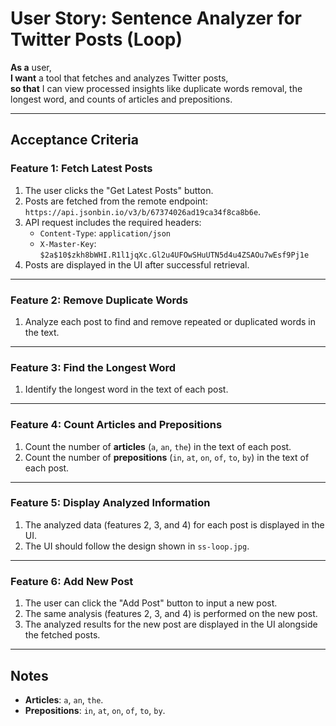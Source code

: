 <!-- # Getting Started with Create React App

This project was bootstrapped with [Create React App](https://github.com/facebook/create-react-app).

## Available Scripts

In the project directory, you can run:

### `npm start`

Runs the app in the development mode.\
Open [http://localhost:3000](http://localhost:3000) to view it in your browser.

The page will reload when you make changes.\
You may also see any lint errors in the console.

### `npm test`

Launches the test runner in the interactive watch mode.\
See the section about [running tests](https://facebook.github.io/create-react-app/docs/running-tests) for more information.

### `npm run build`

Builds the app for production to the `build` folder.\
It correctly bundles React in production mode and optimizes the build for the best performance.

The build is minified and the filenames include the hashes.\
Your app is ready to be deployed!

See the section about [deployment](https://facebook.github.io/create-react-app/docs/deployment) for more information.

### `npm run eject`

**Note: this is a one-way operation. Once you `eject`, you can't go back!**

If you aren't satisfied with the build tool and configuration choices, you can `eject` at any time. This command will remove the single build dependency from your project.

Instead, it will copy all the configuration files and the transitive dependencies (webpack, Babel, ESLint, etc) right into your project so you have full control over them. All of the commands except `eject` will still work, but they will point to the copied scripts so you can tweak them. At this point you're on your own.

You don't have to ever use `eject`. The curated feature set is suitable for small and middle deployments, and you shouldn't feel obligated to use this feature. However we understand that this tool wouldn't be useful if you couldn't customize it when you are ready for it.

## Learn More

You can learn more in the [Create React App documentation](https://facebook.github.io/create-react-app/docs/getting-started).

To learn React, check out the [React documentation](https://reactjs.org/).

### Code Splitting

This section has moved here: [https://facebook.github.io/create-react-app/docs/code-splitting](https://facebook.github.io/create-react-app/docs/code-splitting)

### Analyzing the Bundle Size

This section has moved here: [https://facebook.github.io/create-react-app/docs/analyzing-the-bundle-size](https://facebook.github.io/create-react-app/docs/analyzing-the-bundle-size)

### Making a Progressive Web App

This section has moved here: [https://facebook.github.io/create-react-app/docs/making-a-progressive-web-app](https://facebook.github.io/create-react-app/docs/making-a-progressive-web-app)

### Advanced Configuration

This section has moved here: [https://facebook.github.io/create-react-app/docs/advanced-configuration](https://facebook.github.io/create-react-app/docs/advanced-configuration)

### Deployment

This section has moved here: [https://facebook.github.io/create-react-app/docs/deployment](https://facebook.github.io/create-react-app/docs/deployment)

### `npm run build` fails to minify

This section has moved here: [https://facebook.github.io/create-react-app/docs/troubleshooting#npm-run-build-fails-to-minify](https://facebook.github.io/create-react-app/docs/troubleshooting#npm-run-build-fails-to-minify) -->



# User Story: Sentence Analyzer for Twitter Posts (Loop)

**As a** user,  
**I want** a tool that fetches and analyzes Twitter posts,  
**so that** I can view processed insights like duplicate words removal, the longest word, and counts of articles and prepositions.

---

## Acceptance Criteria

### **Feature 1: Fetch Latest Posts**

1. The user clicks the "Get Latest Posts" button.
2. Posts are fetched from the remote endpoint: `https://api.jsonbin.io/v3/b/67374026ad19ca34f8ca8b6e`.
3. API request includes the required headers:
   - `Content-Type`: `application/json`
   - `X-Master-Key`: `$2a$10$zkh8bWHI.R1l1jqXc.Gl2u4UFOwSHuUTN5d4u4ZSAOu7wEsf9Pj1e`
4. Posts are displayed in the UI after successful retrieval.

---

### **Feature 2: Remove Duplicate Words**

1. Analyze each post to find and remove repeated or duplicated words in the text.

---

### **Feature 3: Find the Longest Word**

1. Identify the longest word in the text of each post.

---

### **Feature 4: Count Articles and Prepositions**

1. Count the number of **articles** (`a`, `an`, `the`) in the text of each post.
2. Count the number of **prepositions** (`in`, `at`, `on`, `of`, `to`, `by`) in the text of each post.

---

### **Feature 5: Display Analyzed Information**

1. The analyzed data (features 2, 3, and 4) for each post is displayed in the UI.
2. The UI should follow the design shown in `ss-loop.jpg`.

---

### **Feature 6: Add New Post**

1. The user can click the "Add Post" button to input a new post.
2. The same analysis (features 2, 3, and 4) is performed on the new post.
3. The analyzed results for the new post are displayed in the UI alongside the fetched posts.

---

## Notes

- **Articles**: `a`, `an`, `the`.
- **Prepositions**: `in`, `at`, `on`, `of`, `to`, `by`.
